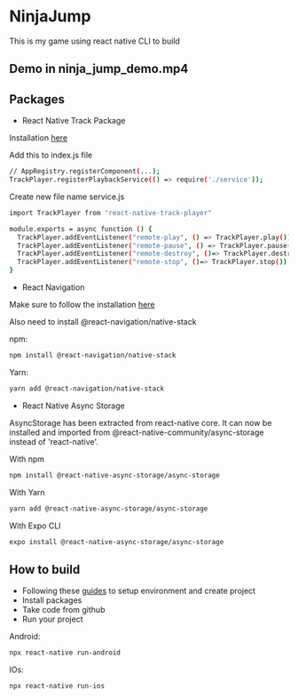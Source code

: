 # NinjaJump
This is my game using react native CLI to build

## Demo in ninja_jump_demo.mp4

## Packages
* React Native Track Package

Installation [here](https://react-native-track-player.js.org/docs/basics/installation)

Add this to index.js file
```sh
// AppRegistry.registerComponent(...);
TrackPlayer.registerPlaybackService(() => require('./service'));
```
Create new file name service.js

```sh
import TrackPlayer from "react-native-track-player"

module.exports = async function () {
  TrackPlayer.addEventListener("remote-play", () => TrackPlayer.play())
  TrackPlayer.addEventListener("remote-pause", () => TrackPlayer.pause())
  TrackPlayer.addEventListener("remote-destroy", ()=> TrackPlayer.destroy())
  TrackPlayer.addEventListener("remote-stop", ()=> TrackPlayer.stop())
}
```


* React Navigation

Make sure to follow the installation [here](https://reactnavigation.org/docs/getting-started)

Also need to install @react-navigation/native-stack

npm:
```sh
npm install @react-navigation/native-stack
```

Yarn:
```sh
yarn add @react-navigation/native-stack
```


* React Native Async Storage

AsyncStorage has been extracted from react-native core. It can now be installed and imported from @react-native-community/async-storage instead of 'react-native'.

With npm
```sh
npm install @react-native-async-storage/async-storage
```

With Yarn
```sh
yarn add @react-native-async-storage/async-storage
```

With Expo CLI
```sh
expo install @react-native-async-storage/async-storage
```

## How to build
- Following these [guides](https://reactnative.dev/docs/environment-setup) to setup environment and create project
- Install packages
- Take code from github
- Run your project

Android:
```sh
npx react-native run-android
```
IOs:
```sh
npx react-native run-ios
```
